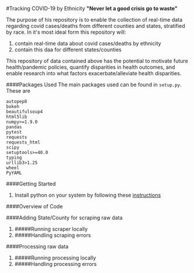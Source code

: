 #Tracking COVID-19 by Ethnicity
**"Never let a good crisis go to waste"**

The purpose of his repository is to enable the collection of real-time data
regarding covid cases/deaths from different counties and states, stratified by race.
In it's most ideal form this repository will:

1. contain real-time data about covid cases/deaths by ethnicity
2. contain this daa for different states/counties

This repository of data contained above has the potential to motivate future health/pandemic 
policies, quantify disparities in health outcomes, and enable research into what factors
exacerbate/alleviate health disparities.

####Packages Used
The main packages used can be found in ```setup.py```. These are

```
autopep8
bokeh
beautifulsoup4
html5lib
numpy>=1.9.0
pandas
pytest
requests
requests_html
scipy
setuptools>=40.0
typing
urllib3>1.25
wheel
PyYAML
```

####Getting Started
1. Install python on your system by following these [instructions](https://wiki.python.org/moin/BeginnersGuide/Download)

####Overview of Code

####Adding State/County for scraping raw data
1. #####Running scraper locally
2. #####Handling scraping errors

####Processing raw data
1. #####Running processing locally
2. #####Handling processing errors